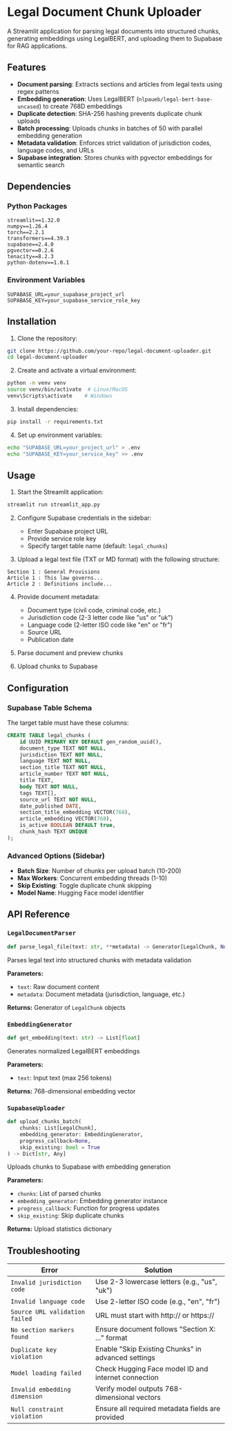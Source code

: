 # Legal Document Chunk Uploader

A Streamlit application for parsing legal documents into structured chunks, generating embeddings using LegalBERT, and uploading them to Supabase for RAG applications.

## Features

- **Document parsing**: Extracts sections and articles from legal texts using regex patterns
- **Embedding generation**: Uses LegalBERT (`nlpaueb/legal-bert-base-uncased`) to create 768D embeddings
- **Duplicate detection**: SHA-256 hashing prevents duplicate chunk uploads
- **Batch processing**: Uploads chunks in batches of 50 with parallel embedding generation
- **Metadata validation**: Enforces strict validation of jurisdiction codes, language codes, and URLs
- **Supabase integration**: Stores chunks with pgvector embeddings for semantic search

## Dependencies

### Python Packages
```
streamlit==1.32.0
numpy==1.26.4
torch==2.2.1
transformers==4.39.3
supabase==2.4.0
pgvector==0.2.6
tenacity==8.2.3
python-dotenv==1.0.1
```

### Environment Variables
```env
SUPABASE_URL=your_supabase_project_url
SUPABASE_KEY=your_supabase_service_role_key
```

## Installation

1. Clone the repository:
```bash
git clone https://github.com/your-repo/legal-document-uploader.git
cd legal-document-uploader
```

2. Create and activate a virtual environment:
```bash
python -m venv venv
source venv/bin/activate  # Linux/MacOS
venv\Scripts\activate    # Windows
```

3. Install dependencies:
```bash
pip install -r requirements.txt
```

4. Set up environment variables:
```bash
echo "SUPABASE_URL=your_project_url" > .env
echo "SUPABASE_KEY=your_service_key" >> .env
```

## Usage

1. Start the Streamlit application:
```bash
streamlit run streamlit_app.py
```

2. Configure Supabase credentials in the sidebar:
   - Enter Supabase project URL
   - Provide service role key
   - Specify target table name (default: `legal_chunks`)

3. Upload a legal text file (TXT or MD format) with the following structure:
```
Section 1 : General Provisions
Article 1 : This law governs...
Article 2 : Definitions include...
```

4. Provide document metadata:
   - Document type (civil code, criminal code, etc.)
   - Jurisdiction code (2-3 letter code like "us" or "uk")
   - Language code (2-letter ISO code like "en" or "fr")
   - Source URL
   - Publication date

5. Parse document and preview chunks

6. Upload chunks to Supabase

## Configuration

### Supabase Table Schema
The target table must have these columns:
```sql
CREATE TABLE legal_chunks (
    id UUID PRIMARY KEY DEFAULT gen_random_uuid(),
    document_type TEXT NOT NULL,
    jurisdiction TEXT NOT NULL,
    language TEXT NOT NULL,
    section_title TEXT NOT NULL,
    article_number TEXT NOT NULL,
    title TEXT,
    body TEXT NOT NULL,
    tags TEXT[],
    source_url TEXT NOT NULL,
    date_published DATE,
    section_title_embedding VECTOR(768),
    article_embedding VECTOR(768),
    is_active BOOLEAN DEFAULT true,
    chunk_hash TEXT UNIQUE
);
```

### Advanced Options (Sidebar)
- **Batch Size**: Number of chunks per upload batch (10-200)
- **Max Workers**: Concurrent embedding threads (1-10)
- **Skip Existing**: Toggle duplicate chunk skipping
- **Model Name**: Hugging Face model identifier

## API Reference

### `LegalDocumentParser`
```python
def parse_legal_file(text: str, **metadata) -> Generator[LegalChunk, None, None]
```
Parses legal text into structured chunks with metadata validation

**Parameters:**
- `text`: Raw document content
- `metadata`: Document metadata (jurisdiction, language, etc.)

**Returns:** Generator of `LegalChunk` objects

### `EmbeddingGenerator`
```python
def get_embedding(text: str) -> List[float]
```
Generates normalized LegalBERT embeddings

**Parameters:**
- `text`: Input text (max 256 tokens)

**Returns:** 768-dimensional embedding vector

### `SupabaseUploader`
```python
def upload_chunks_batch(
    chunks: List[LegalChunk],
    embedding_generator: EmbeddingGenerator,
    progress_callback=None,
    skip_existing: bool = True
) -> Dict[str, Any]
```
Uploads chunks to Supabase with embedding generation

**Parameters:**
- `chunks`: List of parsed chunks
- `embedding_generator`: Embedding generator instance
- `progress_callback`: Function for progress updates
- `skip_existing`: Skip duplicate chunks

**Returns:** Upload statistics dictionary

## Troubleshooting

| Error | Solution |
|-------|----------|
| `Invalid jurisdiction code` | Use 2-3 lowercase letters (e.g., "us", "uk") |
| `Invalid language code` | Use 2-letter ISO code (e.g., "en", "fr") |
| `Source URL validation failed` | URL must start with http:// or https:// |
| `No section markers found` | Ensure document follows "Section X: ..." format |
| `Duplicate key violation` | Enable "Skip Existing Chunks" in advanced settings |
| `Model loading failed` | Check Hugging Face model ID and internet connection |
| `Invalid embedding dimension` | Verify model outputs 768-dimensional vectors |
| `Null constraint violation` | Ensure all required metadata fields are provided |
